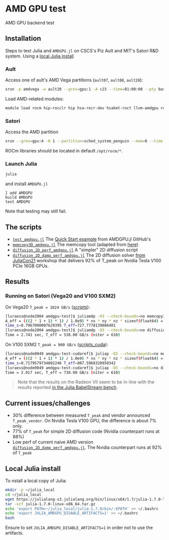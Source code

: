 # AMD GPU test
AMD GPU backend test

## Installation
Steps to test Julia and `AMDGPU.jl` on CSCS's Piz Ault and MIT's Satori R&D system. Using a [local Julia install](#local-julia-install)

### Ault
Access one of ault's AMD Vega partitions (`ault07`, `ault08`, `ault20`):
```sh
srun -p amdvega -w ault20 --gres=gpu:1 -A c23 --time=01:00:00 --pty bash
```
Load AMD-related modules:
```sh
module load rocm hip-rocclr hip hsa-rocr-dev hsakmt-roct llvm-amdgpu rocm-cmake rocminfo roctracer-dev-api rocprofiler-dev rocm-smi-lib
```

### Satori
Access the AMD partition
```sh
srun --gres=gpu:4 -N 1 --partition=sched_system_penguin --mem=0 --time 6:00:00 --pty /bin/bash
```
ROCm libraries should be located in default `/opt/rocm/*`.

### Launch Julia
```sh
julia
```
and install `AMDGPU.jl`
```julia-repl
] add AMDGPU
build AMDGPU
test AMDGPU
```
Note that testing may still fail.

## The scripts
* [`test_amdgpu.jl`](scripts/test_amdgpu.jl) The [Quick Start example](https://amdgpu.juliagpu.org/stable/quickstart/) from AMDGPU.jl GitHub's
* [`memcopy3D_amdgpu.jl`](scripts/memcopy3D_amdgpu.jl) The memcopy tool (adapted from [here](https://github.com/luraess/parallel-gpu-workshop-JuliaCon21/blob/main/extras/memcopy3D.jl))
* [`diffusion_2D_perf_amdgpu.jl`](scripts/diffusion_2D_perf_amdgpu.jl) A "simpler" 2D diffusion script
* [`diffusion_2D_damp_perf_amdgpu.jl`](scripts/diffusion_2D_damp_perf_amdgpu.jl) The 2D diffusion solver [from JuliaCon21](https://github.com/luraess/parallel-gpu-workshop-JuliaCon21#gpu-implementation) workshop that delivers 92% of T_peak on Nvidia Tesla V100 PCIe 16GB GPUs.

## Results

### Running on Satori (Vega20 and V100 SXM2)

On Vega20 `T_peak = 1024 GB/s` ([scripts](scripts)):
```sh
[luraess@node2004 amdgpu-test]$ juliamdp -O3 --check-bounds=no memcopy3D_amdgpu.jl 
A_eff = (((2 * 1 + 1) * 1) / 1.0e9) * nx * ny * nz * sizeof(Float64) = 6.442450944
time_s=0.7967000007629395 T_eff=727.7778139886401
[luraess@node2004 amdgpu-test]$ juliamdp -O3 --check-bounds=no diffusion_2D_perf_amdgpu.jl 
Time = 2.741 sec, T_eff = 538.00 GB/s (niter = 610)
```

On V100 SXM2 `T_peak = 900 GB/s` ([scripts_cuda](scripts_cuda)):
```sh
[luraess@node0049 amdgpu-test-cudaref]$ juliap -O3 --check-bounds=no memcopy3D.jl 
A_eff = (((2 * 1 + 1) * 1) / 1.0e9) * nx * ny * nz * sizeof(Float64) = 6.442450944
time_s=0.7179579734802246 T_eff=807.5968320950342
[luraess@node0049 amdgpu-test-cudaref]$ juliap -O3 --check-bounds=no diffusion_2D_perf_gpu.jl 
Time = 2.017 sec, T_eff = 730.00 GB/s (niter = 610)
```

> Note that the results on the Radeon VII seem to be in-line with the results reported [in the Julia BabelStream bench](https://github.com/UoB-HPC/BabelStream/pull/106#issuecomment-897621652).



## Current issues/challenges
- 30% difference between measured `T_peak` and vendor announced `T_peak_vendor`. On Nvidia Tesla V100 GPU, the difference is about 7% only.
- 77% of `T_peak` for simple 2D diffusion code (Nvidia counterpart runs at 88%)
- Low perf of current naive AMD version [`diffusion_2D_damp_perf_amdgpu.jl`](scripts/diffusion_2D_damp_perf_amdgpu.jl). The Nvidia counterpart runs at 92% of `T_peak`


## Local Julia install

To nstall a local copy of Julia:
```sh
mkdir -p ~/julia_local
cd ~/julia_local
wget https://julialang-s3.julialang.org/bin/linux/x64/1.7/julia-1.7.0-linux-x86_64.tar.gz
tar -xzf julia-1.7.0-linux-x86_64.tar.gz
echo 'export PATH=~/julia_local/julia-1.7.0/bin/:$PATH' >> ~/.bashrc
echo 'export JULIA_AMDGPU_DISABLE_ARTIFACTS=1' >> ~/.bashrc
bash
```
Ensure to set `JULIA_AMDGPU_DISABLE_ARTIFACTS=1` in order not to use the artifacts.
